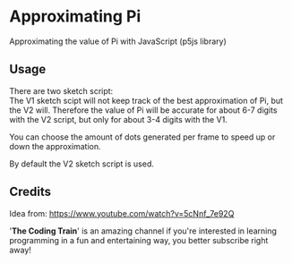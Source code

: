 # Approximating Pi

Approximating the value of Pi with JavaScript (p5js library)

## Usage

There are two sketch script:  
The V1 sketch scipt will not keep track of the best approximation of Pi, but the V2 will. Therefore the value of Pi will be accurate for about 6-7 digits with the V2 script, but only for about 3-4 digits with the V1.

You can choose the amount of dots generated per frame to speed up or down the approximation.

By default the V2 sketch script is used.

## Credits

Idea from: https://www.youtube.com/watch?v=5cNnf_7e92Q

'**The Coding Train**' is an amazing channel if you're interested in learning programming in a fun and entertaining way, you better subscribe right away!
